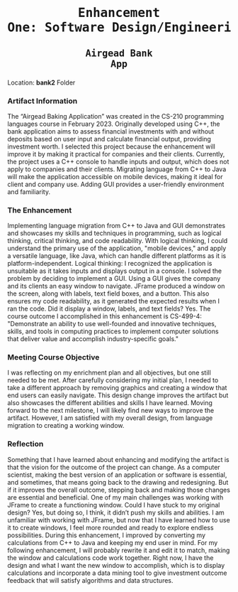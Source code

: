 # <pre align="center">Enhancement One: Software Design/Engineering</pre>

## <pre align="center">Airgead Bank App</pre>

Location: **bank2** Folder

### Artifact Information

The “Airgead Baking Application” was created in the CS-210 programming languages course in February 2023. Originally developed using C++, the bank application aims to assess financial investments with and without deposits based on user input and calculate financial output, providing investment worth. I selected this project because the enhancement will improve it by making it practical for companies and their clients. Currently, the project uses a C++ console to handle inputs and output, which does not apply to companies and their clients. Migrating language from C++ to Java will make the application accessible on mobile devices, making it ideal for client and company use. Adding GUI provides a user-friendly environment and familiarity. 

### The Enhancement

Implementing language migration from C++ to Java and GUI demonstrates and showcases my skills and techniques in programming, such as logical thinking, critical thinking, and code readability. With logical thinking, I could understand the primary use of the application, "mobile devices," and apply a versatile language, like Java, which can handle different platforms as it is platform-independent. Logical thinking: I recognized the application is unsuitable as it takes inputs and displays output in a console. I solved the problem by deciding to implement a GUI. Using a GUI gives the company and its clients an easy window to navigate. JFrame produced a window on the screen, along with labels, text field boxes, and a button. This also ensures my code readability, as it generated the expected results when I ran the code. Did it display a window, labels, and text fields? Yes. The course outcome I accomplished in this enhancement is CS-499-4: "Demonstrate an ability to use well-founded and innovative techniques, skills, and tools in computing practices to implement computer solutions that deliver value and accomplish industry-specific goals."

### Meeting Course Objective 

I was reflecting on my enrichment plan and all objectives, but one still needed to be met. After carefully considering my initial plan, I needed to take a different approach by removing graphics and creating a window that end users can easily navigate. This design change improves the artifact but also showcases the different abilities and skills I have learned. Moving forward to the next milestone, I will likely find new ways to improve the artifact. However, I am satisfied with my overall design, from language migration to creating a working window. 

### Reflection

Something that I have learned about enhancing and modifying the artifact is that the vision for the outcome of the project can change. As a computer scientist, making the best version of an application or software is essential, and sometimes, that means going back to the drawing and redesigning. But if it improves the overall outcome, stepping back and making those changes are essential and beneficial. One of my main challenges was working with JFrame to create a functioning window. Could I have stuck to my original design? Yes, but doing so, I think, it didn’t push my skills and abilities. I am unfamiliar with working with JFrame, but now that I have learned how to use it to create windows, I feel more rounded and ready to explore endless possibilities. During this enhancement, I improved by converting my calculations from C++ to Java and keeping my end user in mind. For my following enhancement, I will probably rewrite it and edit it to match, making the window and calculations code work together. Right now, I have the design and what I want the new window to accomplish, which is to display calculations and incorporate a data mining tool to give investment outcome feedback that will satisfy algorithms and data structures.




